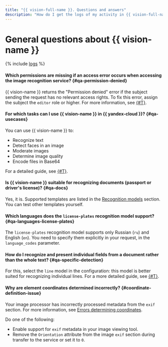 ```yaml
---
title: "{{ vision-full-name }}. Questions and answers"
description: "How do I get the logs of my activity in {{ vision-full-name }}? Find the answer to this and other questions in this article."
---
```


# General questions about {{ vision-name }}

{% include [logs](../../_qa/logs.md) %}

#### Which permissions are missing if an access error occurs when accessing the image recognition service? {#qa-permission-denied}

{{ vision-name }} returns the "Permission denied" error if the subject sending the request has no relevant access rights. To fix this error, assign the subject the `editor` role or higher. For more information, see [{#T}](../security/index.md).

#### For which tasks can I use {{ vision-name }} in {{ yandex-cloud }}? {#qa-usecases}

You can use {{ vision-name }} to:
  * Recognize text
  * Detect faces in an image
  * Moderate images
  * Determine image quality
  * Encode files in Base64

For a detailed guide, see [{#T}](../operations/index.md).

#### Is {{ vision-name }} suitable for recognizing documents (passport or driver's license)? {#qa-docs}

Yes, it is. Supported templates are listed in the [Recognition models](../concepts/ocr/template-recognition.md#models) section. You can test other templates yourself.

#### Which languages does the `license-plates` recognition model support? {#qa-languages-license-plates}

The `license-plates` recognition model supports only Russian (`ru`) and English (`en`). You need to specify them explicitly in your request, in the `language_codes` parameter.

#### How do I recognize and present individual fields from a document rather than the whole text? {#qa-specific-detection}

For this, select the `line` model in the configuration: this model is better suited for recognizing individual lines. For a more detailed guide, see [{#T}](../operations/ocr/text-detection-single-line.md#vision-line-recognition).

#### Why are element coordinates determined incorrectly? {#coordinate-definition-issue}

Your image processor has incorrectly processed metadata from the `exif` section. For more information, see [Errors determining coordinates](../concepts/ocr/index.md#coordinate-definition-issue).

Do one of the following:

* Enable support for `exif` metadata in your image viewing tool.
* Remove the `Orientation` attribute from the image `exif` section during transfer to the service or set it to `0`.